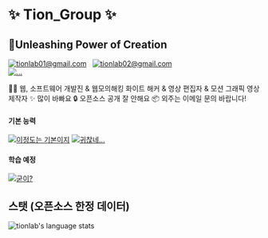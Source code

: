 # ✨ Tion_Group ✨  
## 🔮Unleashing Power of Creation
   [![tionlab01@gmail.com](https://img.shields.io/static/v1?label=tionlab01@gmail.com&message=%20&color=red&logo=gmail&style=flat-square&logoColor=white)](mailto:tionlab01@gmail.com)  
   [![tionlab02@gmail.com](https://img.shields.io/static/v1?label=tionlab02@gmail.com&message=%20&color=yellow&logo=gmail&style=flat-square&logoColor=white)](mailto:tionlab02@gmail.com)  
[![...](https://i.ibb.co/ZV7cmgs/T-ON-4.png)](about:black)

👨‍💻 웹, 소프트웨어 개발진 & 웹모의해킹 화이트 해커 & 영상 편집자 & 모션 그래픽 영상 제작자
✨ 많이 바빠요
🔒 오픈소스 공개 잘 안해요
📦 외주는 이메일 문의 바랍니다!

#### 기본 능력
[![이정도는 기본이지](https://skillicons.dev/icons?i=vscode,js,react,html,css,arduino,ae,discord,bots,git,github,heroku,instagram,md,mongodb,netlify,nodejs,ps,powershell)](about:black)
[![귀찮네...](https://skillicons.dev/icons?i=au,blender,ai,py,ts,linux)](about:black)

#### 학습 예정
[![굳이?](https://skillicons.dev/icons?i=go,ruby,c,cs,cpp)](about:black)

## 스탯 (오픈소스 한정 데이터)
![tionlab's language stats](https://github-readme-stats.vercel.app/api/top-langs/?username=tionlab&langs_count=8&layout=compact&theme=radical)



